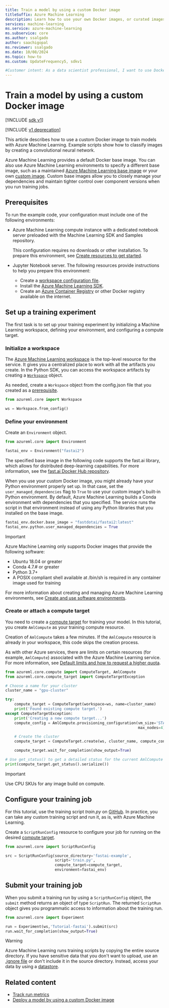 ```yaml
---
title: Train a model by using a custom Docker image
titleSuffix: Azure Machine Learning
description: Learn how to use your own Docker images, or curated images from Microsoft, to train models in Azure Machine Learning.
services: machine-learning
ms.service: azure-machine-learning
ms.subservice: core
ms.author: ssalgado
author: saachigopal
ms.reviewer: ssalgado
ms.date: 10/08/2024
ms.topic: how-to
ms.custom: UpdateFrequency5, sdkv1

#Customer intent: As a data scientist professional, I want to use Docker or other curated images in Azure Machine Learning, so I can train models.
---
```


# Train a model by using a custom Docker image

[!INCLUDE [sdk v1](../includes/machine-learning-sdk-v1.md)]

[!INCLUDE [v1 deprecation](../includes/sdk-v1-deprecation.md)]

This article describes how to use a custom Docker image to train models with Azure Machine Learning. Example scripts show how to classify images by creating a convolutional neural network. 

Azure Machine Learning provides a default Docker base image. You can also use Azure Machine Learning environments to specify a different base image, such as a maintained [Azure Machine Learning base image](https://github.com/Azure/AzureML-Containers) or your own [custom image](../how-to-deploy-custom-container.md). Custom base images allow you to closely manage your dependencies and maintain tighter control over component versions when you run training jobs.

## Prerequisites

To run the example code, your configuration must include one of the following environments:

- Azure Machine Learning compute instance with a dedicated notebook server preloaded with the Machine Learning SDK and Samples repository.

   This configuration requires no downloads or other installation. To prepare this environment, see [Create resources to get started](../quickstart-create-resources.md).

- Jupyter Notebook server. The following resources provide instructions to help you prepare this environment:

   - Create a [workspace configuration file](../how-to-configure-environment.md#local-and-dsvm-only-create-a-workspace-configuration-file).
   - Install the [Azure Machine Learning SDK](/python/api/overview/azure/ml/install).
   - Create an [Azure Container Registry](/azure/container-registry/) or other Docker registry available on the internet.

## Set up a training experiment

The first task is to set up your training experiment by initializing a Machine Learning workspace, defining your environment, and configuring a compute target.

### Initialize a workspace

The [Azure Machine Learning workspace](../concept-workspace.md) is the top-level resource for the service. It gives you a centralized place to work with all the artifacts you create. In the Python SDK, you can access the workspace artifacts by creating a [`Workspace`](/python/api/azureml-core/azureml.core.workspace.workspace) object.

As needed, create a `Workspace` object from the config.json file that you created as a [prerequisite](#prerequisites).

```Python
from azureml.core import Workspace

ws = Workspace.from_config()
```

### Define your environment

Create an `Environment` object.

```python
from azureml.core import Environment

fastai_env = Environment("fastai2")
```

The specified base image in the following code supports the fast.ai library, which allows for distributed deep-learning capabilities. For more information, see the [fast.ai Docker Hub repository](https://hub.docker.com/u/fastdotai). 

When you use your custom Docker image, you might already have your Python environment properly set up. In that case, set the `user_managed_dependencies` flag to `True` to use your custom image's built-in Python environment. By default, Azure Machine Learning builds a Conda environment with dependencies that you specified. The service runs the script in that environment instead of using any Python libraries that you installed on the base image.

```python
fastai_env.docker.base_image = "fastdotai/fastai2:latest"
fastai_env.python.user_managed_dependencies = True
```

> [!IMPORTANT]
> Azure Machine Learning only supports Docker images that provide the following software:
> * Ubuntu 18.04 or greater
> * Conda 4.7.# or greater
> * Python 3.7+
> * A POSIX compliant shell available at /bin/sh is required in any container image used for training

For more information about creating and managing Azure Machine Learning environments, see [Create and use software environments](../how-to-use-environments.md). 

### Create or attach a compute target

You need to create a [compute target](concept-azure-machine-learning-architecture.md#compute-targets) for training your model. In this tutorial, you create `AmlCompute` as your training compute resource.

Creation of `AmlCompute` takes a few minutes. If the `AmlCompute` resource is already in your workspace, this code skips the creation process.

As with other Azure services, there are limits on certain resources (for example, `AmlCompute`) associated with the Azure Machine Learning service. For more information, see [Default limits and how to request a higher quota](../how-to-manage-quotas.md).

```python
from azureml.core.compute import ComputeTarget, AmlCompute
from azureml.core.compute_target import ComputeTargetException

# Choose a name for your cluster
cluster_name = "gpu-cluster"

try:
    compute_target = ComputeTarget(workspace=ws, name=cluster_name)
    print('Found existing compute target.')
except ComputeTargetException:
    print('Creating a new compute target...')
    compute_config = AmlCompute.provisioning_configuration(vm_size='STANDARD_NC6',
                                                           max_nodes=4)

    # Create the cluster
    compute_target = ComputeTarget.create(ws, cluster_name, compute_config)

    compute_target.wait_for_completion(show_output=True)

# Use get_status() to get a detailed status for the current AmlCompute
print(compute_target.get_status().serialize())
```

> [!IMPORTANT]
> Use CPU SKUs for any image build on compute. 

## Configure your training job

For this tutorial, use the training script *train.py* on [GitHub](https://github.com/Azure/azureml-examples/blob/v1-archive/v1/python-sdk/workflows/train/fastai/pets/src/train.py). In practice, you can take any custom training script and run it, as is, with Azure Machine Learning.

Create a `ScriptRunConfig` resource to configure your job for running on the desired [compute target](how-to-set-up-training-targets.md).

```python
from azureml.core import ScriptRunConfig

src = ScriptRunConfig(source_directory='fastai-example',
                      script='train.py',
                      compute_target=compute_target,
                      environment=fastai_env)
```

## Submit your training job

When you submit a training run by using a `ScriptRunConfig` object, the `submit` method returns an object of type `ScriptRun`. The returned `ScriptRun` object gives you programmatic access to information about the training run. 

```python
from azureml.core import Experiment

run = Experiment(ws,'Tutorial-fastai').submit(src)
run.wait_for_completion(show_output=True)
```

> [!WARNING]
> Azure Machine Learning runs training scripts by copying the entire source directory. If you have sensitive data that you don't want to upload, use an [.ignore file](../concept-train-machine-learning-model.md#understand-what-happens-when-you-submit-a-training-job) or don't include it in the source directory. Instead, access your data by using a [datastore](/python/api/azureml-core/azureml.data).

## Related content

* [Track run metrics](../how-to-log-view-metrics.md)
* [Deploy a model by using a custom Docker image](../how-to-deploy-custom-container.md)
